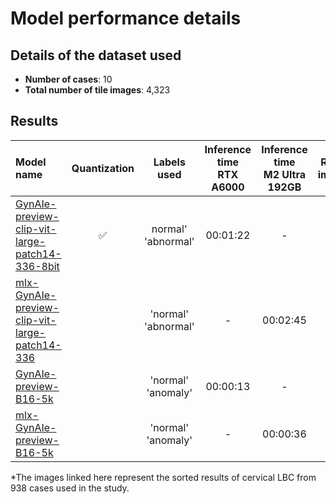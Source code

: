 # Model performance details

## Details of the dataset used

- **Number of cases**: 10
- **Total number of tile images**: 4,323

## Results

| Model name                                                                                                                     | Quantization       | Labels used         | Inference time<br>RTX A6000 | Inference time<br>M2 Ultra 192GB | Results images* |
| :----------------------------------------------------------------------------------------------------------------------------- | :----------------: | :-----------------: | :-------------------------: | :------------------------------: | :-------------: |
| [GynAIe-preview-clip-vit-large-patch14-336-8bit](https://huggingface.co/kuri54/GynAIe-preview-clip-vit-large-patch14-336-8bit) | :white_check_mark: | normal' 'abnormal'  | 00:01:22                    | -                                |                 |
| [mlx-GynAIe-preview-clip-vit-large-patch14-336](https://huggingface.co/kuri54/mlx-GynAIe-preview-clip-vit-large-patch14-336)   |                    | 'normal' 'abnormal' | -                           | 00:02:45                         |                 |
| [GynAIe-preview-B16-5k](https://huggingface.co/kuri54/GynAIe-preview-B16-5k)                                                   |                    | 'normal' 'anomaly'  | 00:00:13                    | -                                |                 |
| [mlx-GynAIe-preview-B16-5k](https://huggingface.co/kuri54/mlx-GynAIe-preview-B16-5k)                                           |                    | 'normal' 'anomaly'  | -                           | 00:00:36                         |                 |

*The images linked here represent the sorted results of cervical LBC from 938 cases used in the study.
